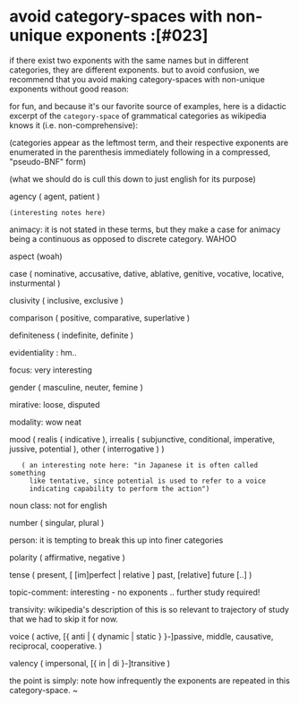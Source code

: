 # avoid category-spaces with non-unique exponents :[#023]

if there exist two exponents with the same names but in different categories,
they are different exponents. but to avoid confusion, we recommend that you
avoid making category-spaces with non-unique exponents without good reason:

for fun, and because it's our favorite source of examples, here is a
didactic excerpt of the `category-space` of grammatical
categories as wikipedia knows it (i.e. non-comprehensive):

(categories appear as the leftmost term, and their respective exponents
are enumerated in the parenthesis immediately following in a compressed,
"pseudo-BNF" form)

(what we should do is cull this down to just english for its purpose)

  agency ( agent, patient )

    (interesting notes here)

  animacy: it is not stated in these terms, but they make a case for
    animacy being a continuous as opposed to discrete category. WAHOO

  aspect (woah)

  case ( nominative, accusative, dative, ablative, genitive, vocative,
         locative, insturmental )

  clusivity ( inclusive, exclusive )

  comparison ( positive, comparative, superlative )

  definiteness ( indefinite, definite )

  evidentiality : hm..

  focus: very interesting

  gender ( masculine, neuter, femine )

  mirative: loose, disputed

  modality: wow neat

  mood ( realis ( indicative ),
         irrealis ( subjunctive, conditional, imperative, jussive, potential ),
         other ( interrogative ) )

       ( an interesting note here: "in Japanese it is often called something
         like tentative, since potential is used to refer to a voice
         indicating capability to perform the action")

  noun class: not for english

  number ( singular, plural )

  person: it is tempting to break this up into finer categories

  polarity ( affirmative, negative )

  tense ( present, [ [im]perfect | relative ] past, [relative] future  [..] )


  topic-comment: interesting - no exponents .. further study required!

  transivity: wikipedia's description of this is so relevant to trajectory
    of study that we had to skip it for now.


  voice ( active,
          [{ anti | { dynamic | static } }-]passive,
          middle, causative, reciprocal, cooperative. )

  valency ( impersonal, [{ in | di }-]transitive )

the point is simply: note how infrequently the exponents are repeated
in this category-space.
~

